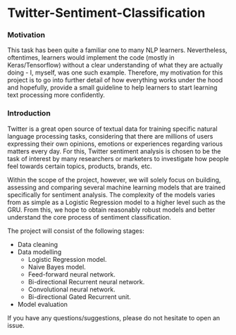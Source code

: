 # Twitter-Sentiment-Classification

### Motivation

This task has been quite a familiar one to many NLP learners. Nevertheless, oftentimes, learners would implement the code (mostly in Keras/Tensorflow) without a clear understanding of what they are actually doing - I, myself, was one such example. Therefore, my motivation for this project is to go into further detail of how everything works under the hood and hopefully, provide a small guideline to help learners to start learning text processing more confidently. 

### Introduction

Twitter is a great open source of textual data for training specific natural language processing tasks, considering that there are millions of users expressing their own opinions, emotions or experiences regarding various matters every day. For this, Twitter sentiment analysis is chosen to be the task of interest by many researchers or marketers to investigate how people feel towards certain topics, products, brands, etc.

Within the scope of the project, however, we will solely focus on building, assessing and comparing several machine learning models that are trained specifically for sentiment analysis. The complexity of the models varies from as simple as a Logistic Regression model to a higher level such as the GRU. From this, we hope to obtain reasonably robust models and better understand the core process of sentiment classification. 

The project will consist of the following stages:

- Data cleaning
- Data modelling
  - Logistic Regression model. 
  - Naive Bayes model.
  - Feed-forward neural network.
  - Bi-directional Recurrent neural network. 
  - Convolutional neural network.
  - Bi-directional Gated Recurrent unit.
- Model evaluation

If you have any questions/suggestions, please do not hesitate to open an issue. 
